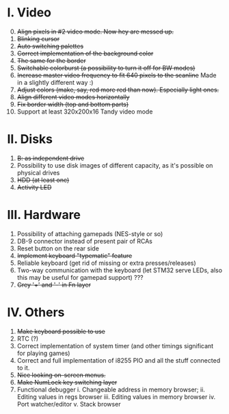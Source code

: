 I. Video
========
0. ~~Align pixels in #2 video mode. Now hey are messed up.~~
1. ~~Blinking cursor~~
2. ~~Auto switching palettes~~
3. ~~Correct implementation of the background color~~
4. ~~The same for the border~~
5. ~~Switchable colorburst (a possibility to turn it off for BW modes)~~
6. ~~Increase master video frequency to fit 640 pixels to the scanline~~ Made in a slightly different way :)
7. ~~Adjust colors (make, say, red more red than now). Especially light ones.~~
8. ~~Align different video modes horizontally~~
9. ~~Fix border width (top and bottom parts)~~
10. Support at least 320x200x16 Tandy video mode

II. Disks
=========
1. ~~B: as independent drive~~
2. Possibility to use disk images of different capacity, as it's possible on physical drives
3. ~~HDD (at least one)~~
4. ~~Activity LED~~

III. Hardware
=============
1. Possibility of attaching gamepads (NES-style or so)
2. DB-9 connector instead of present pair of RCAs
3. Reset button on the rear side
4. ~~Implement keyboard "typematic" feature~~
5. Reliable keyboard (get rid of missing or extra presses/releases)
6. Two-way communication with the keyboard (let STM32 serve LEDs, also this may be useful for gamepad support) ???
7. ~~Grey '+' and '-' in Fn layer~~

IV. Others
===========
1. ~~Make keyboard possible to use~~
2. RTC (?)
3. Correct implementation of system timer (and other timings significant for playing games)
4. Correct and full implementation of i8255 PIO and all the stuff connected to it.
4. ~~Nice looking on-screen menus.~~
5. ~~Make NumLock key switching layer~~
6. Functional debugger
  i. Changeable address in memory browser;
  ii. Editing values in regs browser
  iii. Editing values in memory browser
  iv. Port watcher/editor
  v. Stack browser 
